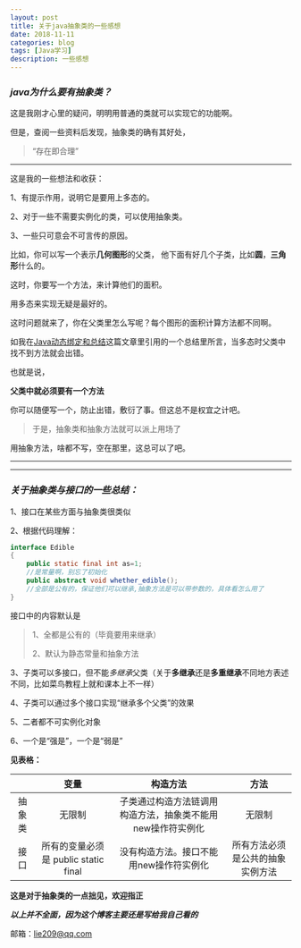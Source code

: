 ```yaml
---
layout: post
title: 关于java抽象类的一些感想
date: 2018-11-11
categories: blog
tags: [Java学习]
description: 一些感想
---
```


### _**java为什么要有抽象类？**_

这是我刚才心里的疑问，明明用普通的类就可以实现它的功能啊。

但是，查阅一些资料后发现，抽象类的确有其好处，

>“存在即合理”

---
这是我的一些想法和收获：

1、有提示作用，说明它是要用上多态的。

2、对于一些不需要实例化的类，可以使用抽象类。

3、一些只可意会不可言传的原因。

比如，你可以写一个表示**几何图形**的父类，
他下面有好几个子类，比如**圆**，**三角形**什么的。

这时，你要写一个方法，来计算他们的面积。

用多态来实现无疑是最好的。

这时问题就来了，你在父类里怎么写呢？每个图形的面积计算方法都不同啊。

如我在[Java动态绑定和总结](http://lie209.tech/blog/2018/11/10/java/)这篇文章里引用的一个总结里所言，当多态时父类中找不到方法就会出错。

也就是说，

**父类中就必须要有一个方法**

你可以随便写一个，防止出错，敷衍了事。但这总不是权宜之计吧。

>于是，抽象类和抽象方法就可以派上用场了

用抽象方法，啥都不写，空在那里，这总可以了吧。

---
---
### _**关于抽象类与接口的一些总结：**_
1、接口在某些方面与抽象类很类似

2、根据代码理解：

```java
interface Edible
{
    public static final int as=1;      
    //是常量啊，别忘了初始化
    public abstract void whether_edible();  
    //全部是公有的，保证他们可以继承,抽象方法是可以带参数的，具体看怎么用了
}
```

接口中的内容默认是
>1、全都是公有的（毕竟要用来继承）
>
>2、默认为静态常量和抽象方法


3、子类可以多接口，但不能*多继承*父类（关于**多继承**还是**多重继承**不同地方表述不同，比如菜鸟教程上就和课本上不一样）

4、子类可以通过多个接口实现“继承多个父类”的效果

5、二者都不可实例化对象

6、一个是“强是”，一个是“弱是”


**见表格：**

|  |变量|构造方法|方法|
|:----:|:----:|:----:|:----:|
|抽象类|无限制|子类通过构造方法链调用构造方法，抽象类不能用new操作符实例化|无限制|
|接口|所有的变量必须是 public static final|没有构造方法。接口不能用new操作符实例化|所有方法必须是公共的抽象实例方法|




**这是对于抽象类的一点拙见，欢迎指正**

**_以上并不全面，因为这个博客主要还是写给我自己看的_**

邮箱：lie209@qq.com
